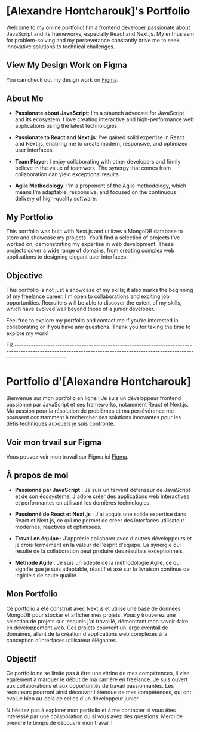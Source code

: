 # [Alexandre Hontcharouk]'s Portfolio

Welcome to my online portfolio! I'm a frontend developer passionate about JavaScript and its frameworks, especially React and Next.js. My enthusiasm for problem-solving and my perseverance constantly drive me to seek innovative solutions to technical challenges.

## View My Design Work on Figma
You can check out my design work on [Figma](https://www.figma.com/file/0yOPZg8fbZHDHmaHEyzKCL/Portfolio-project?type=design&node-id=1%3A2&mode=design&t=LLAMdhbRxmDEGsMj-1).

## About Me

- **Passionate about JavaScript**: I'm a staunch advocate for JavaScript and its ecosystem. I love creating interactive and high-performance web applications using the latest technologies.

- **Passionate to React and Next.js**: I've gained solid expertise in React and Next.js, enabling me to create modern, responsive, and optimized user interfaces.

- **Team Player**: I enjoy collaborating with other developers and firmly believe in the value of teamwork. The synergy that comes from collaboration can yield exceptional results.

- **Agile Methodology**: I'm a proponent of the Agile methodology, which means I'm adaptable, responsive, and focused on the continuous delivery of high-quality software.

## My Portfolio

This portfolio was built with Next.js and utilizes a MongoDB database to store and showcase my projects. You'll find a selection of projects I've worked on, demonstrating my expertise in web development. These projects cover a wide range of domains, from creating complex web applications to designing elegant user interfaces.

## Objective

This portfolio is not just a showcase of my skills; it also marks the beginning of my freelance career. I'm open to collaborations and exciting job opportunities. Recruiters will be able to discover the extent of my skills, which have evolved well beyond those of a junior developer.

Feel free to explore my portfolio and contact me if you're interested in collaborating or if you have any questions. Thank you for taking the time to explore my work!


FR ---------------------------------------------------------------------------------------------------------------------------------------------------------------------------------

# Portfolio d'[Alexandre Hontcharouk]

Bienvenue sur mon portfolio en ligne ! Je suis un développeur frontend passionné par JavaScript et ses frameworks, notamment React et Next.js. Ma passion pour la résolution de problèmes et ma persévérance me poussent constamment à rechercher des solutions innovantes pour les défis techniques auxquels je suis confronté.

## Voir mon trvail sur Figma
Vous pouvez voir mon travail sur Figma ici [Figma](https://www.figma.com/file/0yOPZg8fbZHDHmaHEyzKCL/Portfolio-project?type=design&node-id=1%3A2&mode=design&t=LLAMdhbRxmDEGsMj-1).

## À propos de moi

- **Passionné par JavaScript** : Je suis un fervent défenseur de JavaScript et de son écosystème. J'adore créer des applications web interactives et performantes en utilisant les dernières technologies.

- **Passionné de React et Next.js** : J'ai acquis une solide expertise dans React et Next.js, ce qui me permet de créer des interfaces utilisateur modernes, réactives et optimisées.

- **Travail en équipe** : J'apprécie collaborer avec d'autres développeurs et je crois fermement en la valeur de l'esprit d'équipe. La synergie qui résulte de la collaboration peut produire des résultats exceptionnels.

- **Méthode Agile** : Je suis un adepte de la méthodologie Agile, ce qui signifie que je suis adaptable, réactif et axé sur la livraison continue de logiciels de haute qualité.

## Mon Portfolio

Ce portfolio a été construit avec Next.js et utilise une base de données MongoDB pour stocker et afficher mes projets. Vous y trouverez une sélection de projets sur lesquels j'ai travaillé, démontrant mon savoir-faire en développement web. Ces projets couvrent un large éventail de domaines, allant de la création d'applications web complexes à la conception d'interfaces utilisateur élégantes.

## Objectif

Ce portfolio ne se limite pas à être une vitrine de mes compétences, il vise également à marquer le début de ma carrière en freelance. Je suis ouvert aux collaborations et aux opportunités de travail passionnantes. Les recruteurs pourront ainsi découvrir l'étendue de mes compétences, qui ont évolué bien au-delà de celles d'un développeur junior.

N'hésitez pas à explorer mon portfolio et à me contacter si vous êtes intéressé par une collaboration ou si vous avez des questions. Merci de prendre le temps de découvrir mon travail !
